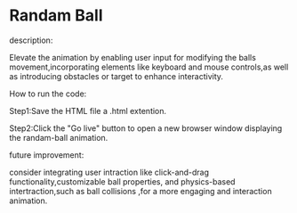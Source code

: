 # Randam Ball

 description:

Elevate the animation by enabling user input for modifying the balls movement,incorporating elements like keyboard and mouse controls,as well as introducing obstacles or target to enhance interactivity.

How to run the code:

Step1:Save the HTML file a .html extention.

Step2:Click the "Go live" button to open a new browser window displaying the randam-ball animation.

future improvement:

consider integrating user intraction like click-and-drag functionality,customizable ball properties, and physics-based intertraction,such as ball collisions ,for a more engaging and interaction animation.
